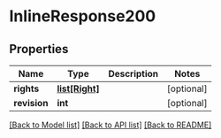 # InlineResponse200

## Properties
Name | Type | Description | Notes
------------ | ------------- | ------------- | -------------
**rights** | [**list[Right]**](Right.md) |  | [optional] 
**revision** | **int** |  | [optional] 

[[Back to Model list]](../README.md#documentation-for-models) [[Back to API list]](../README.md#documentation-for-api-endpoints) [[Back to README]](../README.md)


